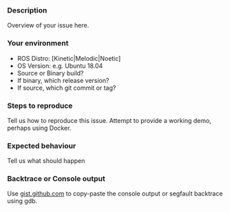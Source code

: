### Description

Overview of your issue here.

### Your environment
* ROS Distro: [Kinetic|Melodic|Noetic]
* OS Version: e.g. Ubuntu 18.04
* Source or Binary build?
* If binary, which release version?
* If source, which git commit or tag?

### Steps to reproduce
Tell us how to reproduce this issue. Attempt to provide a working demo, perhaps using Docker.

### Expected behaviour
Tell us what should happen

### Backtrace or Console output

Use [gist.github.com](gist.github.com) to copy-paste the console output or segfault backtrace using gdb.
